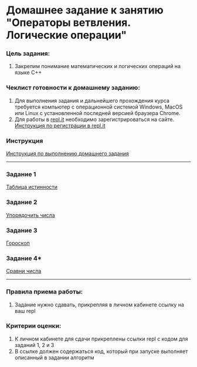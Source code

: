 
# Домашнее задание к занятию "Операторы ветвления. Логические операции"

### Цель задания:

1. Закрепим понимание математических и логических операций на языке С++

### Чеклист готовности к домашнему заданию:

1. Для выполнения задания и дальнейшего прохождения курса требуется компьютер с операционной системой Windows, MacOS или Linux с установленной последней версией браузера Chrome.
2. Для работы в [repl.it](https://repl.it/) необходимо зарегистрироваться на сайте. [Инструкция по регистрации в repl.it](https://github.com/netology-code/cpps-homeworks/tree/main/common/replit)

### Инструкция

[Инструкция по выполнению домашнего задания](https://github.com/netology-code/cpps-homeworks/tree/main/common)

------

### Задание 1
[Таблица истинности](https://github.com/netology-code/cpps1-homeworks/tree/main/1.2/1.2.1)

### Задание 2
[Упорядочить числа](https://github.com/netology-code/cpps1-homeworks/tree/main/1.2/1.2.2)

### Задание 3
[Гороскоп](https://github.com/netology-code/cpps1-homeworks/tree/main/1.2/1.2.3)

### Задание 4*
[Сравни числа](https://github.com/netology-code/cpps1-homeworks/tree/main/1.2/1.2.4)

------

### Правила приема работы:

1. Задание нужно сдавать, прикрепляя в личном кабинете ссылку на ваш repl

### Критерии оценки:

1. К личном кабинете для сдачи прикреплены ссылки repl с кодом для заданий 1, 2 и 3
2. В ссылке должен содержаться код, который при запуске выполняет описанный в задании алгоритм


